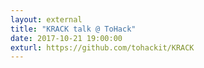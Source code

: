 ```yaml
---
layout: external
title: "KRACK talk @ ToHack"
date: 2017-10-21 19:00:00
exturl: https://github.com/tohackit/KRACK
---
```


